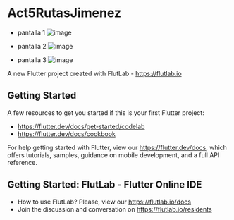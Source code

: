 # Act5RutasJimenez
- pantalla 1
![image](https://github.com/user-attachments/assets/6ca54bcf-7b2f-4aec-b3f1-8b4f6903f64c)
- pantalla 2
![image](https://github.com/user-attachments/assets/16755d88-91ff-464e-a9da-297e42f96aad)

- pantalla 3
![image](https://github.com/user-attachments/assets/b0b84907-b4e8-491c-a40b-cbcee47c2325)



A new Flutter project created with FlutLab - https://flutlab.io

## Getting Started

A few resources to get you started if this is your first Flutter project:

- https://flutter.dev/docs/get-started/codelab
- https://flutter.dev/docs/cookbook

For help getting started with Flutter, view our
https://flutter.dev/docs, which offers tutorials,
samples, guidance on mobile development, and a full API reference.

## Getting Started: FlutLab - Flutter Online IDE

- How to use FlutLab? Please, view our https://flutlab.io/docs
- Join the discussion and conversation on https://flutlab.io/residents
